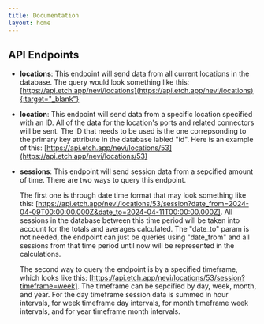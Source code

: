 ```yaml
---
title: Documentation
layout: home
---
```


## API Endpoints

- **locations**: This endpoint will send data from all current locations in the database. The query would look something like this: [https://api.etch.app/nevi/locations](https://api.etch.app/nevi/locations){:target="_blank"}

- **location**: This endpoint will send data from a specific location specified with an ID. All of the data for the location's ports and related connectors will be sent. The ID that needs to be used is the one correpsonding to the primary key attribute in the database labled "id". Here is an example of this: [https://api.etch.app/nevi/locations/53](https://api.etch.app/nevi/locations/53)

- **sessions**: This endpoint will send session data from a sepcified amount of time. There are two ways to query this endpoint.

    The first one is through date time format that may look something like this: [https://api.etch.app/nevi/locations/53/session?date_from=2024-04-09T00:00:00.000Z&date_to=2024-04-11T00:00:00.000Z]. All sessions in the database between this time period will be taken into account for the totals and averages calculated. The "date_to" param is not needed, the endpoint can just be queries using "date_from" and all sessions from that time period until now will be represented in the calculations.

    The second way to query the endpoint is by a specified timeframe, which looks like this: [https://api.etch.app/nevi/locations/53/session?timeframe=week]. The timeframe can be sepcified by day, week, month, and year. For the day timeframe session data is summed in hour intervals, for week timeframe day intervals, for month timeframe week intervals, and for year timeframe month intervals.
